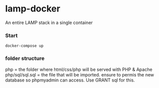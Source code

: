# lamp-docker
An entire LAMP stack in a single container

### Start
```
docker-compose up
```

### folder structure
php = the folder where html/css/php will be served with PHP & Apache
php/sql/sql.sql = the file that will be imported. ensure to permis the new database so phpmyadmin can access. Use GRANT sql for this.
